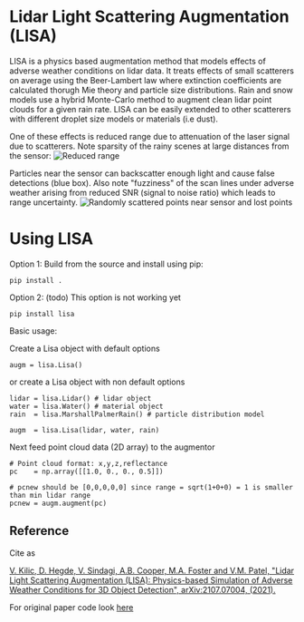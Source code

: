# Lidar Light Scattering Augmentation (LISA)
LISA is a physics based augmentation method that models effects of adverse weather conditions on lidar data. 
It treats effects of small scatterers on average using the Beer-Lambert law where extinction coefficients are
calculated thorugh Mie theory and particle size distributions. Rain and snow models use a hybrid Monte-Carlo 
method to augment clean lidar point clouds for a given rain rate.  LISA can be easily extended to other
scatterers with different droplet size models or materials (i.e dust).

One of these effects is reduced range due to attenuation of the laser signal due to scatterers. Note sparsity
of the rainy scenes at large distances from the sensor:
![Reduced range](/images/rain.png)

Particles near the sensor can backscatter enough light and cause false detections (blue box). Also note "fuzziness"
of the scan lines under adverse weather arising from reduced SNR (signal to noise ratio) which leads to range uncertainty.
![Randomly scattered points near sensor and lost points](/images/fog_snow.png)

# Using LISA
Option 1: Build from the source and install using pip:

    pip install .

Option 2: (todo) This option is not working yet

    pip install lisa
    
Basic usage:

Create a Lisa object with default options

    augm = lisa.Lisa()

or create a Lisa object with non default options

    lidar = lisa.Lidar() # lidar object
    water = lisa.Water() # material object
    rain  = lisa.MarshallPalmerRain() # particle distribution model
    
    augm  = lisa.Lisa(lidar, water, rain)
    
Next feed point cloud data (2D array) to the augmentor
    
    # Point cloud format: x,y,z,reflectance
    pc    = np.array([[1.0, 0., 0., 0.5]]) 
    
    # pcnew should be [0,0,0,0,0] since range = sqrt(1+0+0) = 1 is smaller than min lidar range
    pcnew = augm.augment(pc) 

## Reference
Cite as 

[V. Kilic, D. Hegde, V. Sindagi, A.B. Cooper, M.A. Foster and V.M. Patel,
"Lidar Light Scattering Augmentation (LISA): Physics-based Simulation of Adverse Weather Conditions for 3D Object Detection",
arXiv:2107.07004, (2021).](https://arxiv.org/abs/2107.07004)

For original paper code look [here](/python_old/)

